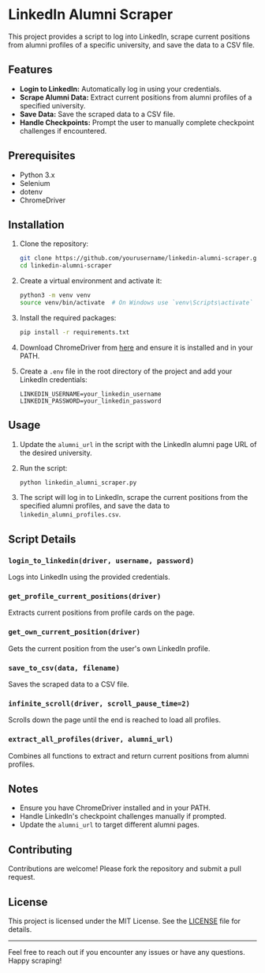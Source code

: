 # LinkedIn Alumni Scraper

This project provides a script to log into LinkedIn, scrape current positions from alumni profiles of a specific university, and save the data to a CSV file.

## Features

- **Login to LinkedIn:** Automatically log in using your credentials.
- **Scrape Alumni Data:** Extract current positions from alumni profiles of a specified university.
- **Save Data:** Save the scraped data to a CSV file.
- **Handle Checkpoints:** Prompt the user to manually complete checkpoint challenges if encountered.

## Prerequisites

- Python 3.x
- Selenium
- dotenv
- ChromeDriver

## Installation

1. Clone the repository:

    ```bash
    git clone https://github.com/yourusername/linkedin-alumni-scraper.git
    cd linkedin-alumni-scraper
    ```

2. Create a virtual environment and activate it:

    ```bash
    python3 -m venv venv
    source venv/bin/activate  # On Windows use `venv\Scripts\activate`
    ```

3. Install the required packages:

    ```bash
    pip install -r requirements.txt
    ```

4. Download ChromeDriver from [here](https://developer.chrome.com/docs/chromedriver/downloads) and ensure it is installed and in your PATH.

5. Create a `.env` file in the root directory of the project and add your LinkedIn credentials:

    ```plaintext
    LINKEDIN_USERNAME=your_linkedin_username
    LINKEDIN_PASSWORD=your_linkedin_password
    ```

## Usage

1. Update the `alumni_url` in the script with the LinkedIn alumni page URL of the desired university.

2. Run the script:

    ```bash
    python linkedin_alumni_scraper.py
    ```

3. The script will log in to LinkedIn, scrape the current positions from the specified alumni profiles, and save the data to `linkedin_alumni_profiles.csv`.

## Script Details

### `login_to_linkedin(driver, username, password)`

Logs into LinkedIn using the provided credentials.

### `get_profile_current_positions(driver)`

Extracts current positions from profile cards on the page.

### `get_own_current_position(driver)`

Gets the current position from the user's own LinkedIn profile.

### `save_to_csv(data, filename)`

Saves the scraped data to a CSV file.

### `infinite_scroll(driver, scroll_pause_time=2)`

Scrolls down the page until the end is reached to load all profiles.

### `extract_all_profiles(driver, alumni_url)`

Combines all functions to extract and return current positions from alumni profiles.

## Notes

- Ensure you have ChromeDriver installed and in your PATH.
- Handle LinkedIn's checkpoint challenges manually if prompted.
- Update the `alumni_url` to target different alumni pages.

## Contributing

Contributions are welcome! Please fork the repository and submit a pull request.

## License

This project is licensed under the MIT License. See the [LICENSE](LICENSE) file for details.

---

Feel free to reach out if you encounter any issues or have any questions. Happy scraping!